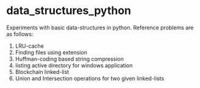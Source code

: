 # data_structures_python

Experiments with basic data-structures in python. Reference problems are as follows:

1. LRU-cache
2. Finding files using extension
3. Huffman-coding based string compression
4. listing active directory for windows application
5. Blockchain linked-list
6. Union and Intersection operations for two given linked-lists
